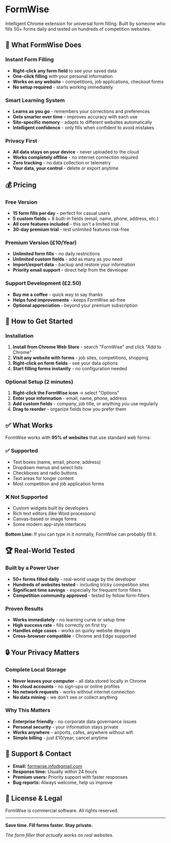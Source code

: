 # FormWise

Intelligent Chrome extension for universal form filling. Built by someone who fills 50+ forms daily and tested on hundreds of competition websites.

## 🚀 What FormWise Does

### Instant Form Filling
- **Right-click any form field** to see your saved data
- **One-click filling** with your personal information
- **Works on any website** - competitions, job applications, checkout forms
- **No setup required** - starts working immediately

### Smart Learning System
- **Learns as you go** - remembers your corrections and preferences
- **Gets smarter over time** - improves accuracy with each use
- **Site-specific memory** - adapts to different websites automatically
- **Intelligent confidence** - only fills when confident to avoid mistakes

### Privacy First
- **All data stays on your device** - never uploaded to the cloud
- **Works completely offline** - no internet connection required
- **Zero tracking** - no data collection or telemetry
- **Your data, your control** - delete or export anytime

## 💰 Pricing

### Free Version
- **15 form fills per day** - perfect for casual users
- **5 custom fields** + 8 built-in fields (email, name, phone, address, etc.)
- **All core features included** - this isn't a limited trial
- **30-day premium trial** - test unlimited features risk-free

### Premium Version (£10/Year)
- **Unlimited form fills** - no daily restrictions
- **Unlimited custom fields** - add as many as you need
- **Import/export data** - backup and restore your information
- **Priority email support** - direct help from the developer

### Support Development (£2.50)
- **Buy me a coffee** - quick way to say thanks
- **Helps fund improvements** - keeps FormWise ad-free
- **Optional appreciation** - beyond your premium subscription

## 🎯 How to Get Started

### Installation
1. **Install from Chrome Web Store** - search "FormWise" and click "Add to Chrome"
2. **Visit any website with forms** - job sites, competitions, shopping
3. **Right-click on form fields** - see your data options
4. **Start filling forms instantly** - no configuration needed

### Optional Setup (2 minutes)
1. **Right-click the FormWise icon** → select "Options"
2. **Enter your information** - email, name, phone, address
3. **Add custom fields** - company, job title, or anything you use regularly
4. **Drag to reorder** - organize fields how you prefer them

## ✅ What Works

FormWise works with **95% of websites** that use standard web forms:

### ✅ Supported
- Text boxes (name, email, phone, address)
- Dropdown menus and select lists
- Checkboxes and radio buttons
- Text areas for longer content
- Most competition and job application forms

### ❌ Not Supported
- Custom widgets built by developers
- Rich text editors (like Word processors)
- Canvas-based or image forms
- Some modern app-style interfaces

**Bottom Line:** If you can type in it normally, FormWise can probably fill it.

## 🏆 Real-World Tested

### Built by a Power User
- **50+ forms filled daily** - real-world usage by the developer
- **Hundreds of websites tested** - including tricky competition sites
- **Significant time savings** - especially for frequent form fillers
- **Competition community approved** - tested by fellow form-fillers

### Proven Results
- **Works immediately** - no learning curve or setup time
- **High success rate** - fills correctly on first try
- **Handles edge cases** - works on quirky website designs
- **Cross-browser compatible** - Chrome and Edge supported

## 🔒 Your Privacy Matters

### Complete Local Storage
- **Never leaves your computer** - all data stored locally in Chrome
- **No cloud accounts** - no sign-ups or online profiles
- **No network requests** - works without internet connection
- **No data mining** - we don't see or collect anything

### Why This Matters
- **Enterprise friendly** - no corporate data governance issues
- **Personal security** - your information stays private
- **Works anywhere** - airports, cafes, anywhere without wifi
- **Simple billing** - just £10/year, cancel anytime

## 🤝 Support & Contact

- **Email:** formwise.info@gmail.com
- **Response time:** Usually within 24 hours
- **Premium users:** Priority support with faster responses
- **Bug reports:** Always welcome, help us improve

## 📄 License & Legal

FormWise is commercial software. All rights reserved.

---

**Save time. Fill forms faster. Stay private.**

*The form filler that actually works on real websites.*

